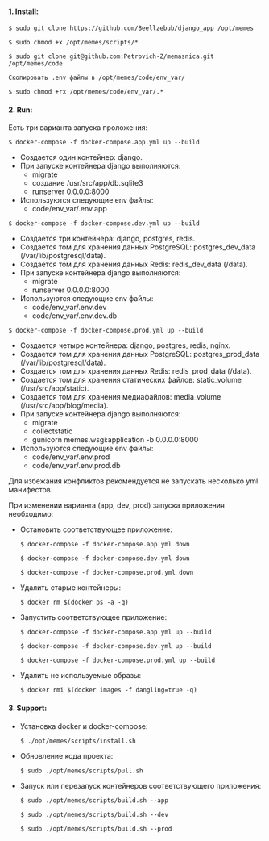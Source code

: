 #### 1. Install:
`$ sudo git clone https://github.com/Beellzebub/django_app /opt/memes`

`$ sudo chmod +x /opt/memes/scripts/*`

`$ sudo git clone git@github.com:Petrovich-Z/memasnica.git /opt/memes/code`

`Скопировать .env файлы в /opt/memes/code/env_var/`

`$ sudo chmod +rx /opt/memes/code/env_var/.*`

#### 2. Run:
Есть три варианта запуска проложения:

`$ docker-compose -f docker-compose.app.yml up --build`

* Создается один контейнер: django.
* При запуске контейнера django выполняются:
    * migrate
    * создание /usr/src/app/db.sqlite3
    * runserver 0.0.0.0:8000
* Используются следующие env файлы:
    * code/env_var/.env.app


`$ docker-compose -f docker-compose.dev.yml up --build`

* Создается три контейнера: django, postgres, redis.
* Создается том для хранения данных PostgreSQL: postgres_dev_data (/var/lib/postgresql/data).
* Создается том для хранения данных Redis: redis_dev_data (/data).
* При запуске контейнера django выполняются:
    * migrate
    * runserver 0.0.0.0:8000
* Используются следующие env файлы:
    * code/env_var/.env.dev
    * code/env_var/.env.dev.db
  
`$ docker-compose -f docker-compose.prod.yml up --build`

* Создается четыре контейнера: django, postgres, redis, nginx.
* Создается том для хранения данных PostgreSQL: postgres_prod_data (/var/lib/postgresql/data).
* Создается том для хранения данных Redis: redis_prod_data (/data).
* Создается том для хранения статических файлов: static_volume (/usr/src/app/static).
* Создается том для хранения медиафайлов: media_volume (/usr/src/app/blog/media).
* При запуске контейнера django выполняются:
    * migrate
    * collectstatic
    * gunicorn memes.wsgi:application -b 0.0.0.0:8000
* Используются следующие env файлы:
    * code/env_var/.env.prod
    * code/env_var/.env.prod.db

Для избежания конфликтов рекомендуется не запускать несколько yml манифестов.
    
При изменении варианта (app, dev, prod) запуска приложения необходимо:

* Остановить соответствующее приложение:
   
  `$ docker-compose -f docker-compose.app.yml down`

  `$ docker-compose -f docker-compose.dev.yml down`

  `$ docker-compose -f docker-compose.prod.yml down`


* Удалить старые контейнеры:

  `$ docker rm $(docker ps -a -q)`


* Запустить соответствующее приложение:

  `$ docker-compose -f docker-compose.app.yml up --build`

  `$ docker-compose -f docker-compose.dev.yml up --build`

  `$ docker-compose -f docker-compose.prod.yml up --build`


* Удалить не используемые образы:

  `$ docker rmi $(docker images -f dangling=true -q)`

#### 3. Support:
* Установка docker и docker-compose:

  `$ ./opt/memes/scripts/install.sh`


* Обновление кода проекта:

  `$ sudo ./opt/memes/scripts/pull.sh`


* Запуск или перезапуск контейнеров соответствующего приложения:

  `$ sudo ./opt/memes/scripts/build.sh --app`

  `$ sudo ./opt/memes/scripts/build.sh --dev`

  `$ sudo ./opt/memes/scripts/build.sh --prod`